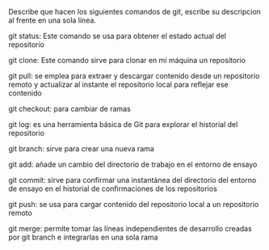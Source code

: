 Describe que hacen los siguientes comandos de git, escribe su descripcion al frente en una sola linea.

git status: Este comando se usa para obtener el estado actual del repositorio

git clone: Este comando sirve para clonar en mi máquina un repositorio

git pull: se emplea para extraer y descargar contenido desde un repositorio remoto y actualizar al instante el repositorio local para reflejar ese contenido

git checkout: para cambiar de ramas

git log: es una herramienta básica de Git para explorar el historial del repositorio

git branch: sirve para crear una nueva rama

git add: añade un cambio del directorio de trabajo en el entorno de ensayo

git commit: sirve para confirmar una instantánea del directorio del entorno de ensayo en el historial de confirmaciones de los repositorios

git push: se usa para cargar contenido del repositorio local a un repositorio remoto

git merge: permite tomar las líneas independientes de desarrollo creadas por git branch e integrarlas en una sola rama